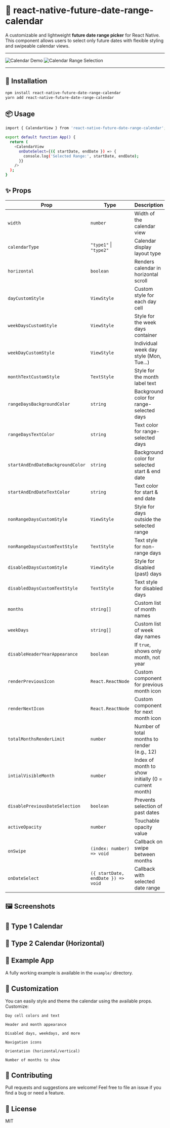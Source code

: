# 📅 react-native-future-date-range-calendar

A customizable and lightweight **future date range picker** for React Native. This component allows users to select only future dates with flexible styling and swipeable calendar views.

---

![Calendar Demo](https://www.udgamschool.com/wp-content/uploads/2023/05/dummy-image-grey-e1398449111870.jpg)
![Calendar Range Selection](https://www.udgamschool.com/wp-content/uploads/2023/05/dummy-image-grey-e1398449111870.jpg)

---

## 🚀 Installation

```bash
npm install react-native-future-date-range-calendar
yarn add react-native-future-date-range-calendar
```

## 📦 Usage

```bash
import { CalendarView } from 'react-native-future-date-range-calendar';

export default function App() {
  return (
    <CalendarView
      onDateSelect={({ startDate, endDate }) => {
        console.log('Selected Range:', startDate, endDate);
      }}
    />
  );
}
```

## ✨ Props

| Prop                             | Type                               | Description                                          | Default               |
| -------------------------------- | ---------------------------------- | ---------------------------------------------------- | --------------------- |
| `width`                          | `number`                           | Width of the calendar view                           | `device size`    |
| `calendarType`                   | `"type1"` \| `"type2"`             | Calendar display layout type                         | `"type1"`             |
| `horizontal`                     | `boolean`                          | Renders calendar in horizontal scroll                | `false`               |
| `dayCustomStyle`                 | `ViewStyle`                        | Custom style for each day cell                       | `undefined`           |
| `weekDaysCustomStyle`            | `ViewStyle`                        | Style for the week days container                    | `undefined`           |
| `weekDayCustomStyle`             | `ViewStyle`                        | Individual week day style (Mon, Tue...)              | `undefined`           |
| `monthTextCustomStyle`           | `TextStyle`                        | Style for the month label text                       | `undefined`           |
| `rangeDaysBackgroundColor`       | `string`                           | Background color for range-selected days             | `#D3E3FC`             |
| `rangeDaysTextColor`             | `string`                           | Text color for range-selected days                   | `#000`                |
| `startAndEndDateBackgroundColor` | `string`                           | Background color for selected start & end date       | `#1E90FF`             |
| `startAndEndDateTextColor`       | `string`                           | Text color for start & end date                      | `#FFF`                |
| `nonRangeDaysCustomStyle`        | `ViewStyle`                        | Style for days outside the selected range            | `undefined`           |
| `nonRangeDaysCustomTextStyle`    | `TextStyle`                        | Text style for non-range days                        | `undefined`           |
| `disabledDaysCustomStyle`        | `ViewStyle`                        | Style for disabled (past) days                       | `undefined`           |
| `disabledDaysCustomTextStyle`    | `TextStyle`                        | Text style for disabled days                         | `undefined`           |
| `months`                         | `string[]`                         | Custom list of month names                           | `["Jan", ..., "Dec"]` |
| `weekDays`                       | `string[]`                         | Custom list of week day names                        | `["Sun", ..., "Sat"]` |
| `disableHeaderYearAppearance`    | `boolean`                          | If `true`, shows only month, not year                | `false`               |
| `renderPreviousIcon`             | `React.ReactNode`                  | Custom component for previous month icon             | Chevron icon          |
| `renderNextIcon`                 | `React.ReactNode`                  | Custom component for next month icon                 | Chevron icon          |
| `totalMonthsRenderLimit`         | `number`                           | Number of total months to render (e.g., 12)          | `12`                  |
| `intialVisibleMonth`             | `number`                           | Index of month to show initially (0 = current month) | `0`                   |
| `disablePreviousDateSelection`   | `boolean`                          | Prevents selection of past dates                     | `true`                |
| `activeOpacity`                  | `number`                           | Touchable opacity value                              | `0.7`                 |
| `onSwipe`                        | `(index: number) => void`          | Callback on swipe between months                     | `undefined`           |
| `onDateSelect`                   | `({ startDate, endDate }) => void` | Callback with selected date range                    | `undefined`           |


## 🖼 Screenshots
## 📆 Type 1 Calendar

## 🔄 Type 2 Calendar (Horizontal)


## 🧪 Example App

A fully working example is available in the `example/` directory.

## 🎨 Customization

You can easily style and theme the calendar using the available props. Customize:

    Day cell colors and text

    Header and month appearance

    Disabled days, weekdays, and more

    Navigation icons

    Orientation (horizontal/vertical)

    Number of months to show


## 🙌 Contributing

Pull requests and suggestions are welcome!
Feel free to file an issue if you find a bug or need a feature.

## 📅 License

MIT
